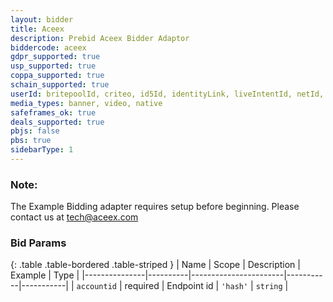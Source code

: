 ```yaml
---
layout: bidder
title: Aceex
description: Prebid Aceex Bidder Adaptor
biddercode: aceex
gdpr_supported: true
usp_supported: true
coppa_supported: true
schain_supported: true
userId: britepoolId, criteo, id5Id, identityLink, liveIntentId, netId, parrableId, pubCommonId, unifiedId
media_types: banner, video, native
safeframes_ok: true
deals_supported: true
pbjs: false
pbs: true
sidebarType: 1
---
```


### Note:

The Example Bidding adapter requires setup before beginning. Please contact us at tech@aceex.com

### Bid Params

{: .table .table-bordered .table-striped }
| Name          | Scope    | Description           | Example   | Type      |
|---------------|----------|-----------------------|-----------|-----------|
| `accountid`      | required | Endpoint id | `'hash'`    | `string` |
